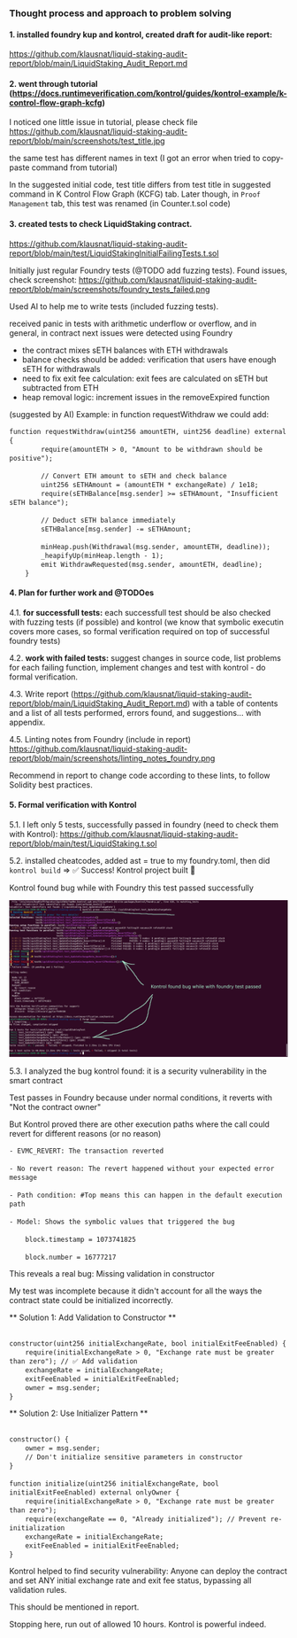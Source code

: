 ### Thought process and approach to problem solving

####  1. installed foundry kup and kontrol, created draft for audit-like report:
https://github.com/klausnat/liquid-staking-audit-report/blob/main/LiquidStaking_Audit_Report.md

####  2. went through tutorial (https://docs.runtimeverification.com/kontrol/guides/kontrol-example/k-control-flow-graph-kcfg)

   I noticed one little issue in tutorial, please check file 
   https://github.com/klausnat/liquid-staking-audit-report/blob/main/screenshots/test_title.jpg
   
   the same test has different names in text (I got an error when tried to copy-paste command from tutorial)
   
   In the suggested initial code, test title  differs from test title in suggested command in K Control Flow Graph (KCFG) tab.
   Later though, in `Proof Management` tab, this test was renamed (in Counter.t.sol code)
   
####  3. created tests to check LiquidStaking contract. 

https://github.com/klausnat/liquid-staking-audit-report/blob/main/test/LiquidStakingInitialFailingTests.t.sol

Initially just regular Foundry tests (@TODO add fuzzing tests). Found issues, check screenshot:
https://github.com/klausnat/liquid-staking-audit-report/blob/main/screenshots/foundry_tests_failed.png

Used AI to help me to write tests (included fuzzing tests).

received panic in tests with arithmetic underflow or overflow, and in general, in contract next issues were detected using Foundry

- the contract mixes sETH balances with ETH withdrawals
- balance checks should be added: verification that users have enough sETH for withdrawals
- need to fix exit fee calculation: exit fees are calculated on sETH but subtracted from ETH
- heap removal logic: increment issues in the removeExpired function

(suggested by AI)
Example: in function requestWithdraw we could add:

```solidity
function requestWithdraw(uint256 amountETH, uint256 deadline) external {
        require(amountETH > 0, "Amount to be withdrawn should be positive");
        
        // Convert ETH amount to sETH and check balance
        uint256 sETHAmount = (amountETH * exchangeRate) / 1e18;
        require(sETHBalance[msg.sender] >= sETHAmount, "Insufficient sETH balance");
        
        // Deduct sETH balance immediately
        sETHBalance[msg.sender] -= sETHAmount;
        
        minHeap.push(Withdrawal(msg.sender, amountETH, deadline));
        _heapifyUp(minHeap.length - 1);
        emit WithdrawRequested(msg.sender, amountETH, deadline);
    }
```

 ####  4. Plan for further work and @TODOes

   4.1. **for successfull tests:** each successfull test should be also checked with fuzzing tests (if possible) and kontrol (we know that symbolic executin covers more cases, so formal verification required on top of successful foundry tests)
   
   4.2. **work with failed tests:** suggest changes in source code, list problems for each failing function, implement changes and test with kontrol - do formal verification.
   
   4.3. Write report (https://github.com/klausnat/liquid-staking-audit-report/blob/main/LiquidStaking_Audit_Report.md) 
        with a table of contents and a list of all tests performed, errors found, and suggestions... with appendix.

   4.5. Linting notes from Foundry (include in report)
  https://github.com/klausnat/liquid-staking-audit-report/blob/main/screenshots/linting_notes_foundry.png

 Recommend in report to change code according to these lints, to follow Solidity best practices.
   
####  5. Formal verification with Kontrol    

   5.1. I left only 5 tests,  successfully passed in foundry (need to check them with Kontrol):
   https://github.com/klausnat/liquid-staking-audit-report/blob/main/test/LiquidStaking.t.sol
   
   5.2. installed cheatcodes, added ast = true to my foundry.toml, then did `kontrol build` => ✅ Success! Kontrol project built 💪

   Kontrol found bug while with Foundry this test passed successfully

   ![kountrol found security vulnerability](https://github.com/klausnat/liquid-staking-audit-report/blob/main/screenshots/Revert_if_not_owner_Proof_failed.png)

   5.3. I analyzed the bug kontrol found: it is a security vulnerability in the smart contract

   Test passes in Foundry because under normal conditions, it reverts with "Not the contract owner"

   But Kontrol proved there are other execution paths where the call could revert for different reasons (or no reason)


    - EVMC_REVERT: The transaction reverted

    - No revert reason: The revert happened without your expected error message

    - Path condition: #Top means this can happen in the default execution path

    - Model: Shows the symbolic values that triggered the bug

        block.timestamp = 1073741825

        block.number = 16777217


   This reveals a real bug: Missing validation in constructor

   My test was incomplete because it didn't account for all the ways the contract state could be initialized incorrectly.

 ** Solution 1: Add Validation to Constructor **
```solidity

constructor(uint256 initialExchangeRate, bool initialExitFeeEnabled) {
    require(initialExchangeRate > 0, "Exchange rate must be greater than zero"); // ✅ Add validation
    exchangeRate = initialExchangeRate;
    exitFeeEnabled = initialExitFeeEnabled;
    owner = msg.sender;
}
```

** Solution 2: Use Initializer Pattern ** 
```solidity

constructor() {
    owner = msg.sender;
    // Don't initialize sensitive parameters in constructor
}

function initialize(uint256 initialExchangeRate, bool initialExitFeeEnabled) external onlyOwner {
    require(initialExchangeRate > 0, "Exchange rate must be greater than zero");
    require(exchangeRate == 0, "Already initialized"); // Prevent re-initialization
    exchangeRate = initialExchangeRate;
    exitFeeEnabled = initialExitFeeEnabled;
}
```

Kontrol helped to find security vulnerability: Anyone can deploy the contract and set ANY initial exchange rate and exit fee status, bypassing all validation rules.

This should be mentioned in report.

Stopping here, run out of allowed 10 hours. Kontrol is powerful indeed.